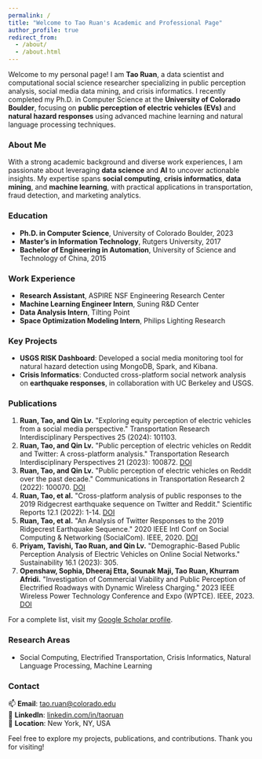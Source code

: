```yaml
---
permalink: /
title: "Welcome to Tao Ruan's Academic and Professional Page"
author_profile: true
redirect_from: 
  - /about/
  - /about.html
---
```


Welcome to my personal page! I am **Tao Ruan**, a data scientist and computational social science researcher specializing in public perception analysis, social media data mining, and crisis informatics. I recently completed my Ph.D. in Computer Science at the **University of Colorado Boulder**, focusing on **public perception of electric vehicles (EVs)** and **natural hazard responses** using advanced machine learning and natural language processing techniques.

### About Me
With a strong academic background and diverse work experiences, I am passionate about leveraging **data science** and **AI** to uncover actionable insights. My expertise spans **social computing**, **crisis informatics**, **data mining**, and **machine learning**, with practical applications in transportation, fraud detection, and marketing analytics.

### Education
- **Ph.D. in Computer Science**, University of Colorado Boulder, 2023  
- **Master’s in Information Technology**, Rutgers University, 2017  
- **Bachelor of Engineering in Automation**, University of Science and Technology of China, 2015  

### Work Experience
- **Research Assistant**, ASPIRE NSF Engineering Research Center  
- **Machine Learning Engineer Intern**, Suning R&D Center  
- **Data Analysis Intern**, Tilting Point  
- **Space Optimization Modeling Intern**, Philips Lighting Research  

### Key Projects
- **USGS RISK Dashboard**: Developed a social media monitoring tool for natural hazard detection using MongoDB, Spark, and Kibana.  
- **Crisis Informatics**: Conducted cross-platform social network analysis on **earthquake responses**, in collaboration with UC Berkeley and USGS.

### Publications
1. **Ruan, Tao, and Qin Lv.** "Exploring equity perception of electric vehicles from a social media perspective." Transportation Research Interdisciplinary Perspectives 25 (2024): 101103.
2. **Ruan, Tao, and Qin Lv.** "Public perception of electric vehicles on Reddit and Twitter: A cross-platform analysis." Transportation Research Interdisciplinary Perspectives 21 (2023): 100872. [DOI](https://doi.org/10.1016/j.trip.2023.100872)
3. **Ruan, Tao, and Qin Lv.** "Public perception of electric vehicles on Reddit over the past decade." Communications in Transportation Research 2 (2022): 100070. [DOI](https://doi.org/10.1016/j.commtr.2022.100070)
4. **Ruan, Tao, et al.** "Cross-platform analysis of public responses to the 2019 Ridgecrest earthquake sequence on Twitter and Reddit." Scientific Reports 12.1 (2022): 1-14. [DOI](https://doi.org/10.1038/s41598-022-05359-9)
5. **Ruan, Tao, et al.** "An Analysis of Twitter Responses to the 2019 Ridgecrest Earthquake Sequence." 2020 IEEE Intl Conf on Social Computing & Networking (SocialCom). IEEE, 2020. [DOI](https://ieeexplore.ieee.org/document/9443903)
6. **Priyam, Tavishi, Tao Ruan, and Qin Lv.** "Demographic-Based Public Perception Analysis of Electric Vehicles on Online Social Networks." Sustainability 16.1 (2023): 305.
7. **Openshaw, Sophia, Dheeraj Etta, Sounak Maji, Tao Ruan, Khurram Afridi.** "Investigation of Commercial Viability and Public Perception of Electrified Roadways with Dynamic Wireless Charging." 2023 IEEE Wireless Power Technology Conference and Expo (WPTCE). IEEE, 2023. [DOI](https://doi.org/10.1109/WPTCE56855.2023.10215839)

For a complete list, visit my [Google Scholar profile](https://scholar.google.com/citations?user=krGfkfoAAAAJ&hl=en&oi=ao).

### Research Areas 
- Social Computing, Electrified Transportation, Crisis Informatics, Natural Language Processing, Machine Learning 

### Contact
📫 **Email**: [tao.ruan@colorado.edu](mailto:tao.ruan@colorado.edu)  
🔗 **LinkedIn**: [linkedin.com/in/taoruan](https://www.linkedin.com/in/taoruan)  
📍 **Location**: New York, NY, USA  

Feel free to explore my projects, publications, and contributions. Thank you for visiting!
